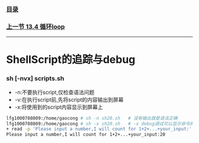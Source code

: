 

### [目录](https://github.com/Letitmiss/Linux-learning/blob/master/README.md)
### [上一节 13.4 循环loop ](https://github.com/Letitmiss/Linux-learning/blob/master/blog/13.4shellscript.md)
----
# ShellScript的追踪与debug


### sh [-nvx] scripts.sh

* -n:不要执行script,仅检查语法问题
* -v:在执行script前,先将script的内容输出到屏幕
* -x:将使用到的script内容显示到屏幕上

```bash
lfg1000708009:/home/gaocong # sh -n sh20.sh   # 没有输出就是语法正确
lfg1000708009:/home/gaocong # sh -x sh20.sh   # -x debug调试可以显示命令的执行
+ read -p 'Please input a number,I will count for 1+2+...+your_input:' num
Please input a number,I will count for 1+2+...+your_input:20

```
